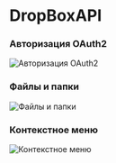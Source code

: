 # DropBoxAPI

### Авторизация OAuth2
![Авторизация OAuth2](https://i.imgur.com/i2aR8GI.png)

### Файлы и папки
![Файлы и папки](https://i.imgur.com/ebySOIv.png)

### Контекстное меню
![Контекстное меню](https://i.imgur.com/zIfdW2s.png)
